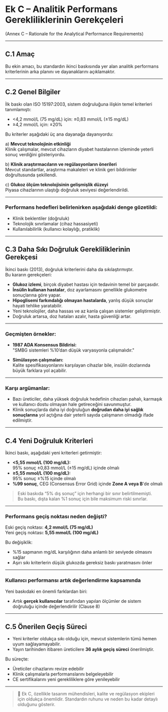 # Ek C – Analitik Performans Gerekliliklerinin Gerekçeleri  
(Annex C – Rationale for the Analytical Performance Requirements)

---

## C.1 Amaç

Bu ekin amacı, bu standardın ikinci baskısında yer alan analitik performans kriterlerinin arka planını ve dayanaklarını açıklamaktır.

---

## C.2 Genel Bilgiler

İlk baskı olan ISO 15197:2003, sistem doğruluğuna ilişkin temel kriterleri tanımlamıştı:  
- <4,2 mmol/L (75 mg/dL) için: ±0,83 mmol/L (±15 mg/dL)  
- ≥4,2 mmol/L için: ±20%

Bu kriterler aşağıdaki üç ana dayanağa dayanıyordu:

a) **Mevcut teknolojinin etkinliği**  
Klinik çalışmalar, mevcut cihazların diyabet hastalarının izleminde yeterli sonuç verdiğini gösteriyordu.

b) **Klinik araştırmacıların ve regülasyonların önerileri**  
Mevcut standartlar, araştırma makaleleri ve klinik geri bildirimler doğrultusunda şekillendi.

c) **Glukoz ölçüm teknolojisinin gelişmişlik düzeyi**  
Piyasa cihazlarının ulaştığı doğruluk seviyesi değerlendirildi.

---

### Performans hedefleri belirlenirken aşağıdaki denge gözetildi:

- Klinik beklentiler (doğruluk)
- Teknolojik sınırlamalar (cihaz hassasiyeti)
- Kullanılabilirlik (kullanıcı kolaylığı, pratiklik)

---

## C.3 Daha Sıkı Doğruluk Gerekliliklerinin Gerekçesi

İkinci baskı (2013), doğruluk kriterlerini daha da sıkılaştırmıştır.  
Bu kararın gerekçeleri:

- **Glukoz izlemi**, birçok diyabet hastası için tedavinin temel bir parçasıdır.  
- **İnsülin kullanan hastalar**, doz ayarlamasını genellikle glukometre sonuçlarına göre yapar.  
- **Hipoglisemi farkındalığı olmayan hastalarda**, yanlış düşük sonuçlar hayati tehlike yaratabilir.  
- Yeni teknolojiler, daha hassas ve az kanla çalışan sistemler geliştirmiştir.  
- Doğruluk artarsa, doz hataları azalır, hasta güvenliği artar.

---

### Geçmişten örnekler:

- **1987 ADA Konsensus Bildirisi:**  
  "SMBG sistemleri %10’dan düşük varyasyonla çalışmalıdır."  

- **Simülasyon çalışmaları:**  
  Kalite spesifikasyonlarını karşılayan cihazlar bile, insülin dozlarında büyük farklara yol açabilir.

---

### Karşı argümanlar:

- Bazı üreticiler, daha yüksek doğruluk hedefinin cihazları pahalı, karmaşık ve kullanıcı dostu olmayan hale getireceğini savunmuştur.  
- Klinik sonuçlarda daha iyi doğruluğun **doğrudan daha iyi sağlık sonuçlarına** yol açtığına dair yeterli sayıda çalışmanın olmadığı ifade edilmiştir.

---

## C.4 Yeni Doğruluk Kriterleri

İkinci baskı, aşağıdaki yeni kriterleri getirmiştir:

- **<5,55 mmol/L (100 mg/dL):**  
  95% sonuç ±0,83 mmol/L (±15 mg/dL) içinde olmalı  
- **≥5,55 mmol/L (100 mg/dL):**  
  95% sonuç ±%15 içinde olmalı  
- **%99 sonuç**, CEG (Consensus Error Grid) içinde **Zone A veya B**'de olmalı

> Eski baskıda “5% dış sonuç” için herhangi bir sınır belirtilmemişti.  
> Bu baskı, dışta kalan %1 sonuç için bile maksimum riski sınırlar.

---

### Performans geçiş noktası neden değişti?

Eski geçiş noktası: **4,2 mmol/L (75 mg/dL)**  
Yeni geçiş noktası: **5,55 mmol/L (100 mg/dL)**

Bu değişiklik:
- %15 sapmanın mg/dL karşılığının daha anlamlı bir seviyede olmasını sağlar
- Aşırı sıkı kriterlerin düşük glukozda gereksiz baskı yaratmasını önler

---

### Kullanıcı performansı artık değerlendirme kapsamında

Yeni baskıdaki en önemli farklardan biri:
- Artık **gerçek kullanıcılar** tarafından yapılan ölçümler de sistem doğruluğu içinde değerlendirilir (Clause 8)

---

## C.5 Önerilen Geçiş Süreci

- Yeni kriterler oldukça sıkı olduğu için, mevcut sistemlerin tümü hemen uyum sağlayamayabilir.
- Yayın tarihinden itibaren üreticilere **36 aylık geçiş süreci** önerilmiştir.

Bu süreçte:
- Üreticiler cihazlarını revize edebilir  
- Klinik çalışmalarla performanslarını belgeleyebilir  
- CE sertifikalarını yeni gerekliliklere göre yenileyebilir

---

> 📌 Ek C, özellikle tasarım mühendisleri, kalite ve regülasyon ekipleri için oldukça önemlidir. Standardın ruhunu ve neden bu kadar detaylı olduğunu gösterir.
